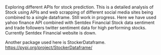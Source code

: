 Exploring different APIs for stock prediction.
This is a detailed analysis of Stock using APIs and web scrapping of different social media sites being combined to a single dataframe. Still work in progress.
Here we have used yahoo finance API combined with Sentdex Financial Stock data sentiment and trade followers twitter sentiment data for high performing stocks.
Currently Sentdex Financial website is down.

Another package used here is StockerDataframe.
https://pypi.org/project/StockerDataframe/
